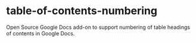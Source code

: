 # table-of-contents-numbering
Open Source Google Docs add-on to support numbering of table headings of contents in Google Docs.
